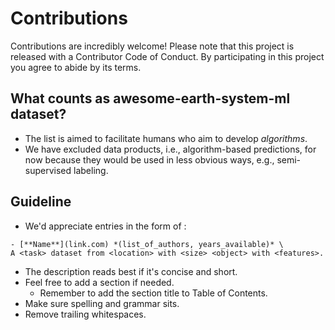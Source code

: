 # Contributions

Contributions are incredibly welcome! Please note that this project is released with a Contributor Code of Conduct. By participating in this project you agree to abide by its terms.

## What counts as awesome-earth-system-ml dataset?
- The list is aimed to facilitate humans who aim to develop *algorithms*. 
- We have excluded data products, i.e., algorithm-based predictions, for now because they would be used in less obvious ways, e.g., semi-supervised labeling.

## Guideline

- We'd appreciate entries in the form of :
```
- [**Name**](link.com) *(list_of_authors, years_available)* \
A <task> dataset from <location> with <size> <object> with <features>.

```
- The description reads best if it's concise and short.
- Feel free to add a section if needed.
  - Remember to add the section title to Table of Contents.
- Make sure spelling and grammar sits.
- Remove trailing whitespaces.